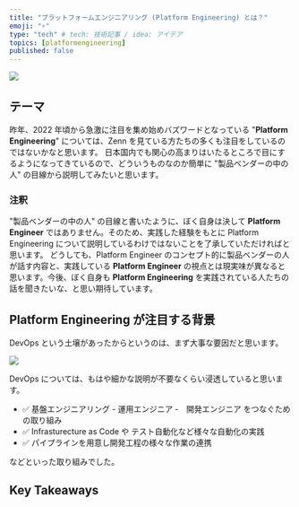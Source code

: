 ```yaml
---
title: "プラットフォームエンジニアリング (Platform Engineering) とは？"
emoji: "⚡"
type: "tech" # tech: 技術記事 / idea: アイデア
topics: [platformengineering]
published: false
---
```

![](https://storage.googleapis.com/zenn-user-upload/10dc59576b4e-20230209.png)

## テーマ

昨年、2022 年頃から急激に注目を集め始めバズワードとなっている "**Platform Engineering**" については、Zenn を見ている方たちの多くも注目をしているのではないかなと思います。
日本国内でも関心の高まりはいたるところで目にするようになってきているので、どういうものなのか簡単に "製品ベンダーの中の人" の目線から説明してみたいと思います。

### 注釈

"製品ベンダーの中の人" の目線と書いたように、ぼく自身は決して **Platform Engineer** ではありません。そのため、実践した経験をもとに Platform Engineering について説明しているわけではないことを了承していただければと思います。
どうしても、Platform Engineer のコンセプト的に製品ベンダーの人が話す内容と、実践している **Platform Engineer** の視点とは現実味が異なると思います。今後、ぼく自身も **Platform Engineering** を実践されている人たちの話を聞きたいな、と思い期待しています。

## Platform Engineering が注目する背景

DevOps という土壌があったからというのは、まず大事な要因だと思います。

![](https://storage.googleapis.com/zenn-user-upload/06df5c310612-20230209.png)

DevOps については、もはや細かな説明が不要なくらい浸透していると思います。

- ✅ 基盤エンジニアリング - 運用エンジニア -　開発エンジニア をつなぐための取り組み
- ✅ Infrasturecture as Code や テスト自動化など様々な自動化の実践
- ✅ パイプラインを用意し開発工程の様々な作業の連携

などといった取り組みでした。



## Key Takeaways